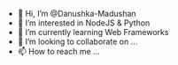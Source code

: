 - 👋 Hi, I’m @Danushka-Madushan
- 👀 I’m interested in NodeJS & Python
- 🌱 I’m currently learning Web Frameworks
- 💞️ I’m looking to collaborate on ...
- 📫 How to reach me ...

<!---
Danushka-Madushan/Danushka-Madushan is a ✨ special ✨ repository because its `README.md` (this file) appears on your GitHub profile.
You can click the Preview link to take a look at your changes.
--->
